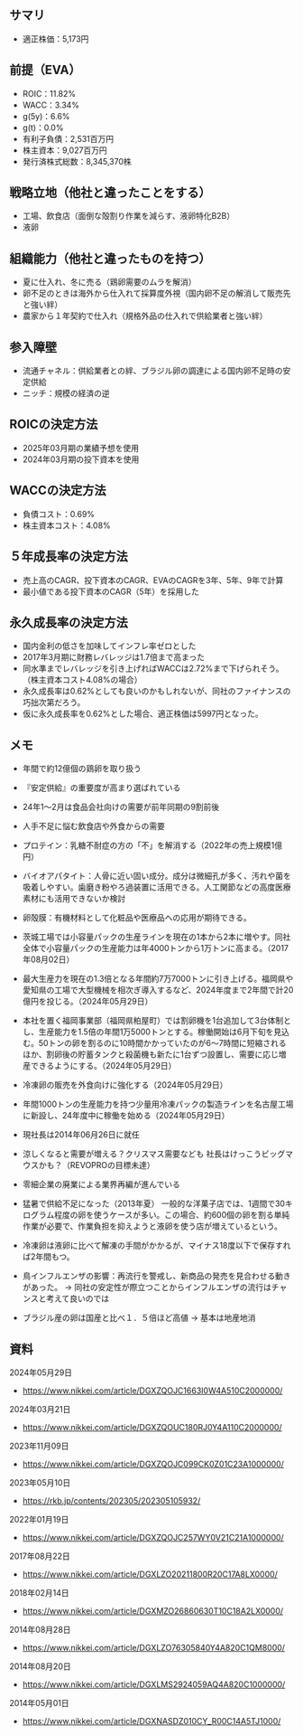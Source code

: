 ## サマリ
- 適正株価：5,173円

## 前提（EVA）
- ROIC：11.82%
- WACC：3.34%
- g(5y)：6.6%
- g(t)：0.0%
- 有利子負債：2,531百万円
- 株主資本：9,027百万円
- 発行済株式総数：8,345,370株

## 戦略立地（他社と違ったことをする）
- 工場、飲食店（面倒な殻割り作業を減らす、液卵特化B2B）
- 液卵

## 組織能力（他社と違ったものを持つ）
- 夏に仕入れ、冬に売る（鶏卵需要のムラを解消）
- 卵不足のときは海外から仕入れて採算度外視（国内卵不足の解消して販売先と強い絆）
- 農家から１年契約で仕入れ（規格外品の仕入れで供給業者と強い絆）

## 参入障壁
- 流通チャネル：供給業者との絆、ブラジル卵の調達による国内卵不足時の安定供給
- ニッチ：規模の経済の逆

## ROICの決定方法
- 2025年03月期の業績予想を使用
- 2024年03月期の投下資本を使用

## WACCの決定方法
- 負債コスト：0.69%
- 株主資本コスト：4.08%

## ５年成長率の決定方法
- 売上高のCAGR、投下資本のCAGR、EVAのCAGRを3年、5年、9年で計算
- 最小値である投下資本のCAGR（5年）を採用した

## 永久成長率の決定方法
- 国内金利の低さを加味してインフレ率ゼロとした
- 2017年3月期に財務レバレッジは1.7倍まで高まった
- 同水準までレバレッジを引き上げればWACCは2.72%まで下げられそう。（株主資本コスト4.08%の場合）
- 永久成長率は0.62%としても良いのかもしれないが、同社のファイナンスの巧拙次第だろう。
- 仮に永久成長率を0.62%とした場合、適正株価は5997円となった。

## メモ

- 年間で約12億個の鶏卵を取り扱う
- 『安定供給』の重要度が高まり選ばれている
- 24年1〜2月は食品会社向けの需要が前年同期の9割前後

- 人手不足に悩む飲食店や外食からの需要
- プロテイン：乳糖不耐症の方の「不」を解消する（2022年の売上規模1億円）
- バイオアパタイト：人骨に近い固い成分。成分は微細孔が多く、汚れや菌を吸着しやすい。歯磨き粉やろ過装置に活用できる。人工関節などの高度医療素材にも活用できないか検討
- 卵殻膜：有機材料として化粧品や医療品への応用が期待できる。

- 茨城工場では小容量パックの生産ラインを現在の1本から2本に増やす。同社全体で小容量パックの生産能力は年4000トンから1万トンに高まる。（2017年08月02日）
- 最大生産力を現在の1.3倍となる年間約7万7000トンに引き上げる。福岡県や愛知県の工場で大型機械を相次ぎ導入するなど、2024年度まで2年間で計20億円を投じる。（2024年05月29日）
- 本社を置く福岡事業部（福岡県粕屋町）では割卵機を1台追加して3台体制とし、生産能力を1.5倍の年間1万5000トンとする。稼働開始は6月下旬を見込む。50トンの卵を割るのに10時間かかっていたのが6〜7時間に短縮されるほか、割卵後の貯蓄タンクと殺菌機も新たに1台ずつ設置し、需要に応じ増産できるようにする。（2024年05月29日）
- 冷凍卵の販売を外食向けに強化する（2024年05月29日）
- 年間1000トンの生産能力を持つ少量用冷凍パックの製造ラインを名古屋工場に新設し、24年度中に稼働を始める（2024年05月29日）

- 現社長は2014年06月26日に就任
- 涼しくなると需要が増える？クリスマス需要なども
社長はけっこうビッグマウスかも？（REVOPROの目標未達）
- 零細企業の廃業による業界再編が進んでいる
- 猛暑で供給不足になった（2013年夏）
一般的な洋菓子店では、1週間で30キログラム程度の卵を使うケースが多い。この場合、約600個の卵を割る単純作業が必要で、作業負担を抑えようと液卵を使う店が増えているという。
- 冷凍卵は液卵に比べて解凍の手間がかかるが、マイナス18度以下で保存すれば2年間もつ。
- 鳥インフルエンザの影響：再流行を警戒し、新商品の発売を見合わせる動きがあった。 -> 同社の安定性が際立つことからインフルエンザの流行はチャンスと考えて良いのでは
- ブラジル産の卵は国産と比べ１．５倍ほど高値 -> 基本は地産地消

## 資料

2024年05月29日
- https://www.nikkei.com/article/DGXZQOJC1663I0W4A510C2000000/

2024年03月21日
- https://www.nikkei.com/article/DGXZQOUC180RJ0Y4A110C2000000/

2023年11月09日
- https://www.nikkei.com/article/DGXZQOJC099CK0Z01C23A1000000/

2023年05月10日
- https://rkb.jp/contents/202305/202305105932/

2022年01月19日
- https://www.nikkei.com/article/DGXZQOJC257WY0V21C21A1000000/

2017年08月22日
- https://www.nikkei.com/article/DGXLZO20211800R20C17A8LX0000/

2018年02月14日
- https://www.nikkei.com/article/DGXMZO26860630T10C18A2LX0000/

2014年08月28日
- https://www.nikkei.com/article/DGXLZO76305840Y4A820C1QM8000/

2014年08月20日
- https://www.nikkei.com/article/DGXLMS2924059AQ4A820C1000000/

2014年05月01日
- https://www.nikkei.com/article/DGXNASDZ010CY_R00C14A5TJ1000/